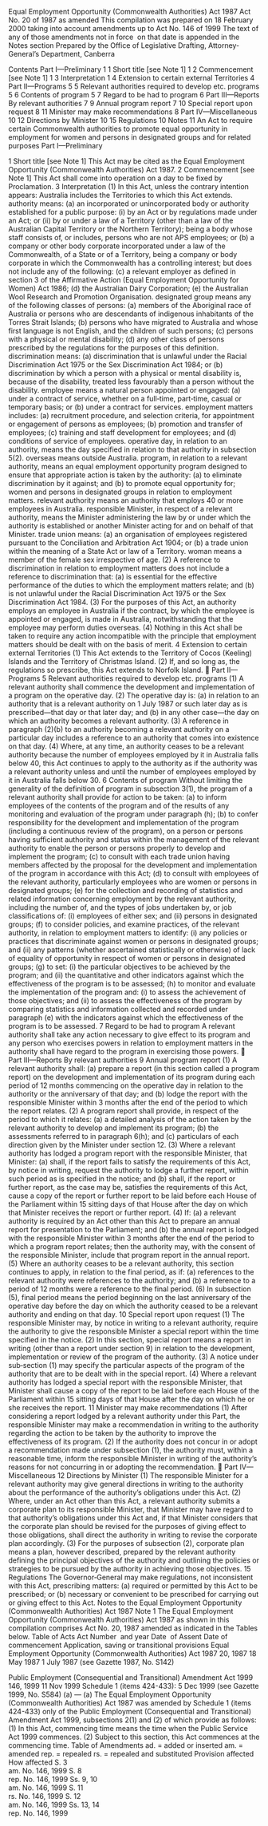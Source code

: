 
Equal Employment Opportunity (Commonwealth Authorities) Act 1987
Act No. 20 of 1987 as amended
This compilation was prepared on 18 February 2000 taking into account amendments up to Act No. 146 of 1999
The text of any of those amendments not in force  on that date is appended in the Notes section
Prepared by the Office of Legislative Drafting, Attorney-General’s Department, Canberra
  
  
  
Contents
Part I—Preliminary	1
1	Short title [see Note 1]	1
2	Commencement [see Note 1]	1
3	Interpretation	1
4	Extension to certain external Territories	4
Part II—Programs	5
5	Relevant authorities required to develop etc. programs	5
6	Contents of program	5
7	Regard to be had to program	6
Part III—Reports By relevant authorities	7
9	Annual program report	7
10	Special report upon request	8
11	Minister may make recommendations	8
Part IV—Miscellaneous	10
12	Directions by Minister	10
15	Regulations	10
Notes		11
An Act to require certain Commonwealth authorities to promote equal opportunity in employment for women and persons in designated groups and for related purposes
Part I—Preliminary
  
1  Short title [see Note 1]
		This Act may be cited as the Equal Employment Opportunity (Commonwealth Authorities) Act 1987. 
2  Commencement [see Note 1]
		This Act shall come into operation on a day to be fixed by Proclamation. 
3  Interpretation
	(1)	In this Act, unless the contrary intention appears:
Australia includes the Territories to which this Act extends.
authority means:
	(a)	an incorporated or unincorporated body or authority established for a public purpose:
	(i)	by an Act or by regulations made under an Act; or
	(ii)	by or under a law of a Territory (other than a law of the Australian Capital Territory or the Northern Territory);
		being a body whose staff consists of, or includes, persons who are not APS employees; or
	(b)	a company or other body corporate incorporated under a law of the Commonwealth, of a State or of a Territory, being a company or body corporate in which the Commonwealth has a controlling interest;
but does not include any of the following:
	(c)	a relevant employer as defined in section 3 of the Affirmative Action (Equal Employment Opportunity for Women) Act 1986;
	(d)	the Australian Dairy Corporation;
	(e)	the Australian Wool Research and Promotion Organisation.
designated group means any of the following classes of persons:
	(a)	members of the Aboriginal race of Australia or persons who are descendants of indigenous inhabitants of the Torres Strait Islands;
	(b)	persons who have migrated to Australia and whose first language is not English, and the children of such persons;
	(c)	persons with a physical or mental disability;
	(d)	any other class of persons prescribed by the regulations for the purposes of this definition.
discrimination means:
	(a)	discrimination that is unlawful under the Racial Discrimination Act 1975 or the Sex Discrimination Act 1984; or
	(b)	discrimination by which a person with a physical or mental disability is, because of the disability, treated less favourably than a person without the disability.
employee means a natural person appointed or engaged:
	(a)	under a contract of service, whether on a full‑time, part‑time, casual or temporary basis; or
	(b)	under a contract for services.
employment matters includes:
	(a)	recruitment procedure, and selection criteria, for appointment or engagement of persons as employees;
	(b)	promotion and transfer of employees;
	(c)	training and staff development for employees; and
	(d)	conditions of service of employees.
operative day, in relation to an authority, means the day specified in relation to that authority in subsection 5(2).
overseas means outside Australia.
program, in relation to a relevant authority, means an equal employment opportunity program designed to ensure that appropriate action is taken by the authority:
	(a)	to eliminate discrimination by it against; and
	(b)	to promote equal opportunity for;
women and persons in designated groups in relation to employment matters.
relevant authority means an authority that employs 40 or more employees in Australia.
responsible Minister, in respect of a relevant authority, means the Minister administering the law by or under which the authority is established or another Minister acting for and on behalf of that Minister.
trade union means:
	(a)	an organisation of employees registered pursuant to the Conciliation and Arbitration Act 1904; or
	(b)	a trade union within the meaning of a State Act or law of a Territory.
woman means a member of the female sex irrespective of age.
	(2)	A reference to discrimination in relation to employment matters does not include a reference to discrimination that:
	(a)	is essential for the effective performance of the duties to which the employment matters relate; and
	(b)	is not unlawful under the Racial Discrimination Act 1975 or the Sex Discrimination Act 1984.
	(3)	For the purposes of this Act, an authority employs an employee in Australia if the contract, by which the employee is appointed or engaged, is made in Australia, notwithstanding that the employee may perform duties overseas. 
	(4)	Nothing in this Act shall be taken to require any action incompatible with the principle that employment matters should be dealt with on the basis of merit. 
4  Extension to certain external Territories
	(1)	This Act extends to the Territory of Cocos (Keeling) Islands and the Territory of Christmas Island. 
	(2)	If, and so long as, the regulations so prescribe, this Act extends to Norfolk Island. 

Part II—Programs
5  Relevant authorities required to develop etc. programs
	(1)	A relevant authority shall commence the development and implementation of a program on the operative day. 
	(2)	The operative day is:
	(a)	in relation to an authority that is a relevant authority on 1 July 1987 or such later day as is prescribed—that day or that later day; and
	(b)	in any other case—the day on which an authority becomes a relevant authority. 
	(3)	A reference in paragraph (2)(b) to an authority becoming a relevant authority on a particular day includes a reference to an authority that comes into existence on that day. 
	(4)	Where, at any time, an authority ceases to be a relevant authority because the number of employees employed by it in Australia falls below 40, this Act continues to apply to the authority as if the authority was a relevant authority unless and until the number of employees employed by it in Australia falls below 30. 
6  Contents of program
		Without limiting the generality of the definition of program in subsection 3(1), the program of a relevant authority shall provide for action to be taken:
	(a)	to inform employees of the contents of the program and of the results of any monitoring and evaluation of the program under paragraph (h);
	(b)	to confer responsibility for the development and implementation of the program (including a continuous review of the program), on a person or persons having sufficient authority and status within the management of the relevant authority to enable the person or persons properly to develop and implement the program;
	(c)	to consult with each trade union having members affected by the proposal for the development and implementation of the program in accordance with this Act;
	(d)	to consult with employees of the relevant authority, particularly employees who are women or persons in designated groups;
	(e)	for the collection and recording of statistics and related information concerning employment by the relevant authority, including the number of, and the types of jobs undertaken by, or job classifications of:
	(i)	employees of either sex; and
	(ii)	persons in designated groups;
	(f)	to consider policies, and examine practices, of the relevant authority, in relation to employment matters to identify:
	(i)	any policies or practices that discriminate against women or persons in designated groups; and
	(ii)	any patterns (whether ascertained statistically or otherwise) of lack of equality of opportunity in respect of women or persons in designated groups;
	(g)	to set:
	(i)	the particular objectives to be achieved by the program; and
	(ii)	the quantitative and other indicators against which the effectiveness of the program is to be assessed;
	(h)	to monitor and evaluate the implementation of the program and:
	(i)	to assess the achievement of those objectives; and
	(ii)	to assess the effectiveness of the program by comparing statistics and information collected and recorded under paragraph (e) with the indicators against which the effectiveness of the program is to be assessed. 
7  Regard to be had to program
		A relevant authority shall take any action necessary to give effect to its program and any person who exercises powers in relation to employment matters in the authority shall have regard to the program in exercising those powers. 

Part III—Reports By relevant authorities
9  Annual program report
	(1)	A relevant authority shall:
	(a)	prepare a report (in this section called a program report) on the development and implementation of its program during each period of 12 months commencing on the operative day in relation to the authority or the anniversary of that day; and
	(b)	lodge the report with the responsible Minister within 3 months after the end of the period to which the report relates. 
	(2)	A program report shall provide, in respect of the period to which it relates:
	(a)	a detailed analysis of the action taken by the relevant authority to develop and implement its program;
	(b)	the assessments referred to in paragraph 6(h); and
	(c)	particulars of each direction given by the Minister under section 12. 
	(3)	Where a relevant authority has lodged a program report with the responsible Minister, that Minister:
	(a)	shall, if the report fails to satisfy the requirements of this Act, by notice in writing, request the authority to lodge a further report, within such period as is specified in the notice; and
	(b)	shall, if the report or further report, as the case may be, satisfies the requirements of this Act, cause a copy of the report or further report to be laid before each House of the Parliament within 15 sitting days of that House after the day on which that Minister receives the report or further report. 
	(4)	If:
	(a)	a relevant authority is required by an Act other than this Act to prepare an annual report for presentation to the Parliament; and
	(b)	the annual report is lodged with the responsible Minister within 3 months after the end of the period to which a program report relates;
then the authority may, with the consent of the responsible Minister, include that program report in the annual report.
	(5)	Where an authority ceases to be a relevant authority, this section continues to apply, in relation to the final period, as if:
	(a)	references to the relevant authority were references to the authority; and
	(b)	a reference to a period of 12 months were a reference to the final period. 
	(6)	In subsection (5), final period means the period beginning on the last anniversary of the operative day before the day on which the authority ceased to be a relevant authority and ending on that day. 
10  Special report upon request
	(1)	The responsible Minister may, by notice in writing to a relevant authority, require the authority to give the responsible Minister a special report within the time specified in the notice.
	(2)	In this section, special report means a report in writing (other than a report under section 9) in relation to the development, implementation or review of the program of the authority. 
	(3)	A notice under sub‑section (1) may specify the particular aspects of the program of the authority that are to be dealt with in the special report. 
	(4)	Where a relevant authority has lodged a special report with the responsible Minister, that Minister shall cause a copy of the report to be laid before each House of the Parliament within 15 sitting days of that House after the day on which he or she receives the report. 
11  Minister may make recommendations
	(1)	After considering a report lodged by a relevant authority under this Part, the responsible Minister may make a recommendation in writing to the authority regarding the action to be taken by the authority to improve the effectiveness of its program.
	(2)	If the authority does not concur in or adopt a recommendation made under subsection (1), the authority must, within a reasonable time, inform the responsible Minister in writing of the authority’s reasons for not concurring in or adopting the recommendation.

Part IV—Miscellaneous
12  Directions by Minister
	(1)	The responsible Minister for a relevant authority may give general directions in writing to the authority about the performance of the authority’s obligations under this Act.
	(2)	Where, under an Act other than this Act, a relevant authority submits a corporate plan to its responsible Minister, that Minister may have regard to that authority’s obligations under this Act and, if that Minister considers that the corporate plan should be revised for the purposes of giving effect to those obligations, shall direct the authority in writing to revise the corporate plan accordingly. 
	(3)	For the purposes of subsection (2), corporate plan means a plan, however described, prepared by the relevant authority defining the principal objectives of the authority and outlining the policies or strategies to be pursued by the authority in achieving those objectives. 
15  Regulations
		The Governor‑General may make regulations, not inconsistent with this Act, prescribing matters:
	(a)	required or permitted by this Act to be prescribed; or
	(b)	necessary or convenient to be prescribed for carrying out or giving effect to this Act. 
Notes to the Equal Employment Opportunity (Commonwealth Authorities) Act 1987
Note 1
The Equal Employment Opportunity (Commonwealth Authorities) Act 1987 as shown in this compilation comprises Act No. 20, 1987 amended as indicated in the Tables below. 
Table of Acts
Act
Number  and year
Date  of Assent
Date of commencement
Application, saving or transitional provisions
Equal Employment Opportunity (Commonwealth Authorities) Act 1987
20, 1987
18 May 1987
1 July 1987 (see Gazette 1987, No. S142)

Public Employment (Consequential and Transitional) Amendment Act 1999
146, 1999
11 Nov 1999
Schedule 1 (items 424-433): 5 Dec 1999 (see Gazette 1999, No. S584) (a)
—
(a)	The Equal Employment Opportunity (Commonwealth Authorities) Act 1987 was amended by Schedule 1 (items 424-433) only of the Public Employment (Consequential and Transitional) Amendment Act 1999, subsections 2(1) and (2) of which provide as follows:
	(1)	In this Act, commencing time means the time when the Public Service Act 1999 commences.
	(2)	Subject to this section, this Act commences at the commencing time.
Table of Amendments
ad. = added or inserted      am. = amended      rep. = repealed      rs. = repealed and substituted
Provision affected
How affected
S. 3	
am. No. 146, 1999
S. 8	
rep. No. 146, 1999
Ss. 9, 10	
am. No. 146, 1999
S. 11	
rs. No. 146, 1999
S. 12	
am. No. 146, 1999
Ss. 13, 14	
rep. No. 146, 1999

